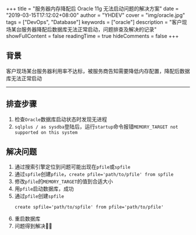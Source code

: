 +++
title = "服务器内存降配后 Oracle 11g 无法启动问题的解决方案"
date = "2019-03-15T17:12:02+08:00"
author = "YHDEV"
cover = "img/oracle.jpg"
tags = ["DevOps", "Database"]
keywords = ["oracle"]
description = "客户现场某台服务器降配后数据库无法正常启动，问题排查及解决的记录"
showFullContent = false
readingTime = true
hideComments = false
+++

## 背景
客户现场某台服务器利用率不达标，被服务商告知需要降低内存配置，降配后数据库无法正常启动

---

## 排查步骤
1. 检查`Oracle`数据库启动状态时发现无进程
2. `sqlplus / as sysdba`登陆后，运行`startup`命令报错`MEMORY_TARGET not supported on this system`

## 解决问题
1. 通过搜索引擎定位到问题可能出现在`pfile`或`spfile`
2. 通过`spfile`创建`pfile`，`create pfile='path/to/pfile' from spfile`
3. 修改`pfile`的`MEMORY_TARGET`的值到合适大小
4. 用`pfile`启动数据库，成功
5. 通过`pfile`创建`spfile`
   ```
   create spfile='path/to/spfile' from pfile='path/to/pfile'
   ```
6. 重启数据库
7. 问题得到解决👌🏻
